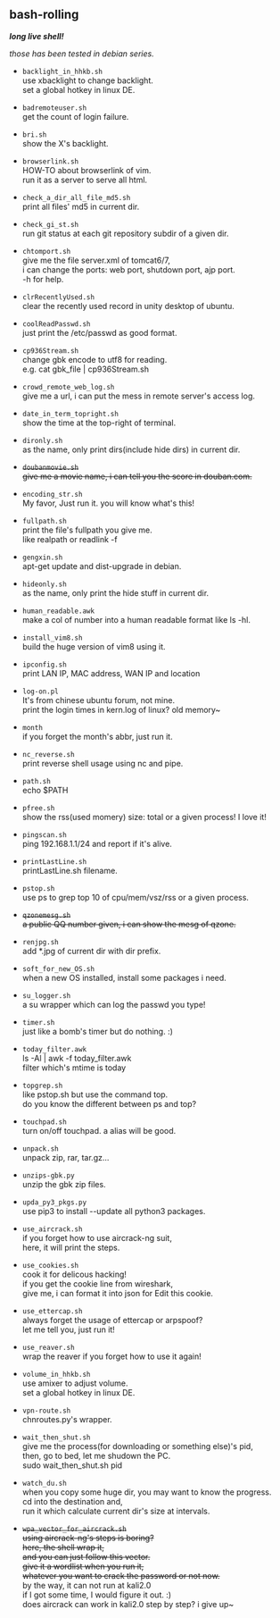 ## bash-rolling  
***long live shell!***

*those has been tested in debian series.*  

- `backlight_in_hhkb.sh`  
use xbacklight to change backlight.  
set a global hotkey in linux DE.  

- `badremoteuser.sh`  
get the count of login failure.  

- `bri.sh`  
show the X's backlight.  

- `browserlink.sh`  
HOW-TO about browserlink of vim.  
run it as a server to serve all html.  

- `check_a_dir_all_file_md5.sh`  
print all files' md5 in current dir.  

- `check_gi_st.sh`  
run git status at each git repository subdir of a given dir.  

- `chtomport.sh`  
give me the file server.xml of tomcat6/7,  
i can change the ports: web port, shutdown port, ajp port.  
-h for help.  

- `clrRecentlyUsed.sh`  
clear the recently used record in unity desktop of ubuntu.  

- `coolReadPasswd.sh`  
just print the /etc/passwd as good format.  

- `cp936Stream.sh`  
change gbk encode to utf8 for reading.  
e.g. cat gbk_file | cp936Stream.sh  

- `crowd_remote_web_log.sh`  
give me a url, i can put the mess in remote server's access log.  

- `date_in_term_topright.sh`  
show the time at the top-right of terminal.  

- `dironly.sh`  
as the name, only print dirs(include hide dirs) in current dir.  

- ~~`doubanmovie.sh`  
give me a movie name, i can tell you the score in douban.com.~~  

- `encoding_str.sh`  
My favor, Just run it. you will know what's this!  

- `fullpath.sh`  
print the file's fullpath you give me.  
like realpath or readlink -f

- `gengxin.sh`  
apt-get update and dist-upgrade in debian.  

- `hideonly.sh`  
as the name, only print the hide stuff in current dir.  

- `human_readable.awk`  
make a col of number into a human readable format like ls -hl.  

- `install_vim8.sh`  
build the huge version of vim8 using it.  

- `ipconfig.sh`  
print LAN IP, MAC address, WAN IP and location

- `log-on.pl`  
It's from chinese ubuntu forum, not mine.  
print the login times in kern.log of linux? old memory~  

- `month`  
if you forget the month's abbr, just run it.  

- `nc_reverse.sh`  
print reverse shell usage using nc and pipe.  

- `path.sh`  
echo $PATH  

- `pfree.sh`  
show the rss(used momery) size: total or a given process! I love it!  

- `pingscan.sh`  
ping 192.168.1.1/24 and report if it's alive.  

- `printLastLine.sh`  
printLastLine.sh filename.  

- `pstop.sh`  
use ps to grep top 10 of cpu/mem/vsz/rss or a given process.  

- ~~`qzonemesg.sh`  
a public QQ number given, i can show the mesg of qzone.~~  

- `renjpg.sh`  
add \*.jpg of current dir with dir prefix.  

- `soft_for_new_OS.sh`  
when a new OS installed, install some packages i need.  

- `su_logger.sh`  
a su wrapper which can log the passwd you type!  

- `timer.sh`  
just like a bomb's timer but do nothing. :)  

- `today_filter.awk`  
ls -Al | awk -f today_filter.awk  
filter which's mtime is today  

- `topgrep.sh`  
like pstop.sh but use the command top.  
do you know the different between ps and top?  

- `touchpad.sh`  
turn on/off touchpad. a alias will be good.  

- `unpack.sh`  
unpack zip, rar, tar.gz...  

- `unzips-gbk.py`  
unzip the gbk zip files.  

- `upda_py3_pkgs.py`  
use pip3 to install --update all python3 packages.  

- `use_aircrack.sh`  
if you forget how to use aircrack-ng suit,  
here, it will print the steps.  

- `use_cookies.sh`  
cook it for delicous hacking!  
if you get the cookie line from wireshark,  
give me, i can format it into json for Edit this cookie.  

- `use_ettercap.sh`  
always forget the usage of ettercap or arpspoof?  
let me tell you, just run it!  

- `use_reaver.sh`  
wrap the reaver if you forget how to use it again!  

- `volume_in_hhkb.sh`  
use amixer to adjust volume.  
set a global hotkey in linux DE.  

- `vpn-route.sh`  
chnroutes.py's wrapper.  

- `wait_then_shut.sh`  
give me the process(for downloading or something else)'s pid,  
then, go to bed, let me shudown the PC.  
sudo wait_then_shut.sh pid  

- `watch_du.sh`  
when you copy some huge dir, you may want to know the progress.  
cd into the destination and,  
run it which calculate current dir's size at intervals.  

- ~~`wpa_vector_for_aircrack.sh`  
using aircrack-ng's steps is boring?  
here, the shell wrap it,  
and you can just follow this vector.  
give it a wordlist when you run it,  
whatever you want to crack the password or not now.~~  
by the way, it can not run at kali2.0  
if I got some time, I would figure it out. :)  
does aircrack can work in kali2.0 step by step? i give up~  

